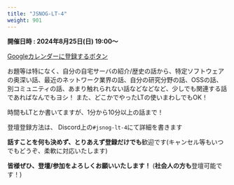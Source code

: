 ```yaml
---
title: "JSNOG-LT-4"
weight: 901
---
```


**開催日時 : 2024年8月25日(日) 19:00〜**

[Googleカレンダーに登録するボタン](https://www.google.com/calendar/render?action=TEMPLATE&text=JSNOG-LT-4&dates=20240825T190000/20240825T210000&trp=undefined&trp=true&sprop=)

お題等は特になく、自分の自宅サーバの紹介/歴史の話から、特定ソフトウェアの奥深い話、最近のネットワーク業界の話、自分の研究分野の話、OSSの話、別コミュニティの話、あまり触れられない話などなどなど、少しでも関連する話であればなんでもヨシ！ また、どこかでやったLTの使いまわしでもOK！

時間もLTとか書いてますが、1分から10分以上の話まで！

登壇登録方法は、 Discord上の`#jsnog-lt-4`にて詳細を書きます

**話すことを何も決めず、とりあえず登録だけでも**歓迎です(キャンセル等もいつでもどうぞ、柔軟に対応いたします)

**皆様ぜひ、登壇/参加をよろしくお願いいたします！**   (**社会人の方も**登壇可能です！)
